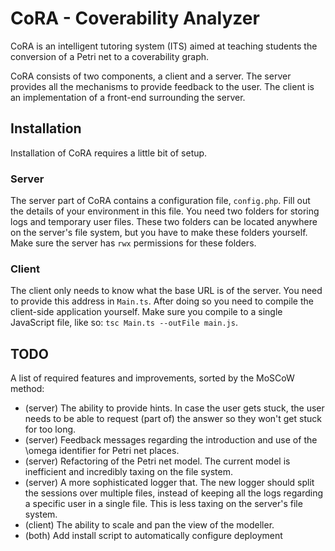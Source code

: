 # CoRA - Coverability Analyzer

CoRA is an intelligent tutoring system (ITS) aimed at teaching students the conversion of a Petri net to a coverability graph.

CoRA consists of two components, a client and a server. The server provides all the mechanisms to provide feedback to the user. The client is an implementation of a front-end surrounding the server.

## Installation
Installation of CoRA requires a little bit of setup.
### Server
The server part of CoRA contains a configuration file, `config.php`. Fill out the details of your environment in this file. You need two folders for storing logs and temporary user files. These two folders can be located anywhere on the server's file system, but you have to make these folders yourself. Make sure the server has `rwx` permissions for these folders.

### Client
The client only needs to know what the base URL is of the server. You need to provide this address in `Main.ts`. After doing so you need to compile the client-side application yourself. Make sure you compile to a single JavaScript file, like so: `tsc Main.ts --outFile main.js`.

## TODO
A list of required features and improvements, sorted by the MoSCoW method:
* (server) The ability to provide hints. In case the user gets stuck, the user needs to be able to request (part of) the answer so they won't get stuck for too long.
* (server) Feedback messages regarding the introduction and use of the \omega identifier for Petri net places.
* (server) Refactoring of the Petri net model. The current model is inefficient and incredibly taxing on the file system.
* (server) A more sophisticated logger that. The new logger should split the sessions over multiple files, instead of keeping all the logs regarding a specific user in a single file. This is less taxing on the server's file system.
* (client) The ability to scale and pan the view of the modeller.
* (both) Add install script to automatically configure deployment
